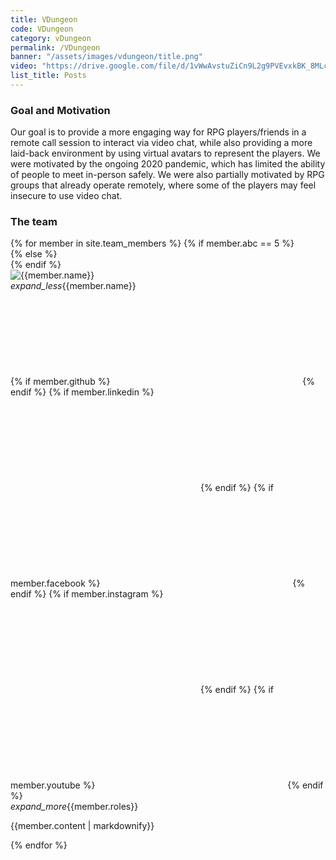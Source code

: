 ```yaml
---
title: VDungeon
code: VDungeon
category: vDungeon
permalink: /VDungeon
banner: "/assets/images/vdungeon/title.png"
video: "https://drive.google.com/file/d/1vWwAvstuZiCn9L2g9PVEvxkBK_8MLckx/preview"
list_title: Posts
---
```


### Goal and Motivation
Our goal is to provide a more engaging way for RPG players/friends in a remote call session to interact via video chat, while also providing a more laid-back environment by using virtual avatars to represent the players.
We were motivated by the ongoing 2020 pandemic, which has limited the ability of people to meet in-person safely. We were also partially motivated by RPG groups that already operate remotely, where some of the players may feel insecure to use video chat.

### The team

<div class="row">
  <div class="col s2"></div>
{% for member in site.team_members %}
  {% if member.abc == 5 %}
  <div class="col s12 l5 offset-l2">
  {% else %}
  <div class="col s12 l5">
  {% endif %}
    <div class="card horizontal blue-grey darken-1">
      <div class="card-image waves-effect waves-block waves-light">
        <img class="activator" src="{{member.portrait}}" alt="{{member.name}}">
      </div>
      <div class="card-stacked">
        <div class="card-content">
          <span class="card-title activator"><i class="material-icons right">expand_less</i>{{member.name}}</span>
        </div>
        <div class="card-action">
          {% if member.github %}
          <a href="https://github.com/{{ member.github| cgi_escape | escape }}"><svg class="svg-icon"><use xlink:href="{{ '/assets/minima-social-icons.svg#github' | relative_url }}"></use></svg></a>
          {% endif %}
          {% if member.linkedin %}
          <a href="https://www.linkedin.com/in/{{ member.linkedin| cgi_escape | escape }}"><svg class="svg-icon"><use xlink:href="{{ '/assets/minima-social-icons.svg#linkedin' | relative_url }}"></use></svg></a>
          {% endif %}
          {% if member.facebook %}
          <a href="https://www.facebook.com/{{ member.facebook| cgi_escape | escape }}"><svg class="svg-icon"><use xlink:href="{{ '/assets/minima-social-icons.svg#facebook' | relative_url }}"></use></svg></a>
          {% endif %}
          {% if member.instagram %}
          <a href="https://www.instagram.com/{{ member.instagram| cgi_escape | escape }}"><svg class="svg-icon"><use xlink:href="{{ '/assets/minima-social-icons.svg#instagram' | relative_url }}"></use></svg></a>
          {% endif %}
          {% if member.youtube %}
          <a href="https://youtube.com/{{ member.youtube| cgi_escape | escape }}"><svg class="svg-icon"><use xlink:href="{{ '/assets/minima-social-icons.svg#youtube' | relative_url }}"></use></svg></a>
          {% endif %}
        </div>
      </div>
      <div class="card-reveal blue-grey darken-2">
        <span class="card-title grey-text text-darken-4"><i class="material-icons right">expand_more</i>{{member.roles}}</span>
        <p>{{member.content | markdownify}}</p>
      </div>
    </div>
  </div>
{% endfor %}
</div>

